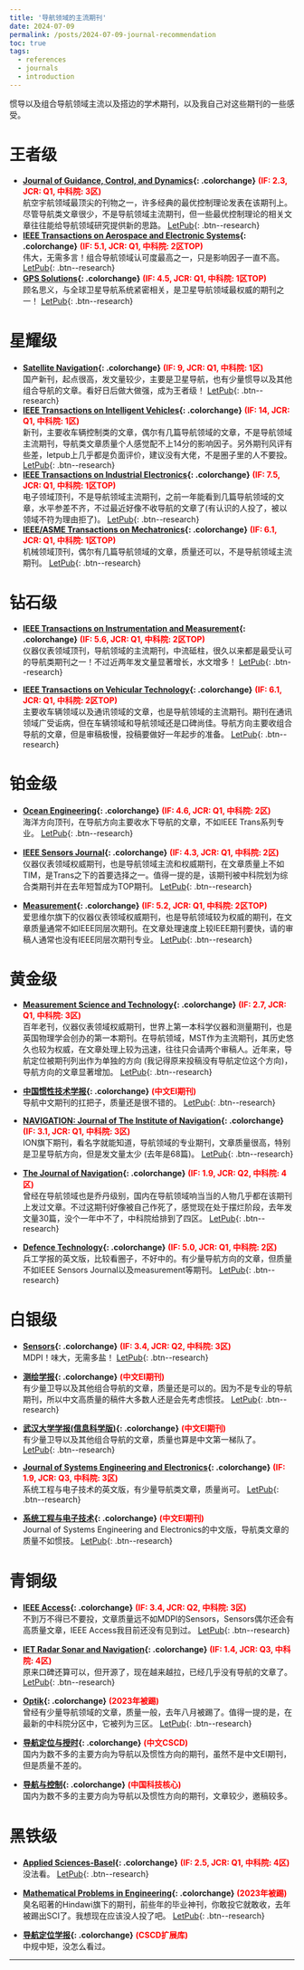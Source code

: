```yaml
---
title: '导航领域的主流期刊'
date: 2024-07-09
permalink: /posts/2024-07-09-journal-recommendation
toc: true
tags:
  - references
  - journals
  - introduction
---
```


惯导以及组合导航领域主流以及搭边的学术期刊，以及我自己对这些期刊的一些感受。

# 王者级

* **<a href="https://arc.aiaa.org/loi/jgcd" target="_blank">Journal of Guidance, Control, and Dynamics</a>{: .colorchange}** <font color="#FF0000"><strong>(IF: 2.3, JCR: Q1, 中科院: 3区)</strong></font>  
航空宇航领域最顶尖的刊物之一，许多经典的最优控制理论发表在该期刊上。尽管导航类文章很少，不是导航领域主流期刊，但一些最优控制理论的相关文章往往能给导航领域研究提供新的思路。 <a href="https://www.letpub.com.cn/index.php?page=journalapp&view=detail&journalid=4604" target="_blank">LetPub</a>{: .btn--research}
* **<a href="https://ieeexplore.ieee.org/xpl/RecentIssue.jsp?punumber=7" target="_blank">IEEE Transactions on Aerospace and Electronic Systems</a>{: .colorchange}** <font color="#FF0000"><strong>(IF: 5.1, JCR: Q1, 中科院: 2区TOP)</strong></font>  
伟大，无需多言！组合导航领域认可度最高之一，只是影响因子一直不高。 <a href="https://www.letpub.com.cn/index.php?journalid=3360&page=journalapp&view=detail" target="_blank">LetPub</a>{: .btn--research}
* **<a href="https://link.springer.com/journal/10291" target="_blank">GPS Solutions</a>{: .colorchange}** <font color="#FF0000"><strong>(IF: 4.5, JCR: Q1, 中科院: 1区TOP)</strong></font>  
顾名思义，与全球卫星导航系统紧密相关，是卫星导航领域最权威的期刊之一！ <a href="https://www.letpub.com.cn/index.php?journalid=3121&page=journalapp&view=detail" target="_blank">LetPub</a>{: .btn--research}

# 星耀级

* **<a href="https://satellite-navigation.springeropen.com/" target="_blank">Satellite Navigation</a>{: .colorchange}** <font color="#FF0000"><strong>(IF: 9, JCR: Q1, 中科院: 1区)</strong></font>  
国产新刊，起点很高，发文量较少，主要是卫星导航，也有少量惯导以及其他组合导航的文章。看好日后做大做强，成为王者级！ <a href="https://www.letpub.com.cn/index.php?journalid=30447&page=journalapp&view=detail" target="_blank">LetPub</a>{: .btn--research}
* **<a href="https://ieeexplore.ieee.org/xpl/RecentIssue.jsp?punumber=7274857" target="_blank">IEEE Transactions on Intelligent Vehicles</a>{: .colorchange}** <font color="#FF0000"><strong>(IF: 14, JCR: Q1, 中科院: 1区)</strong></font>  
新刊，主要收车辆控制类的文章，偶尔有几篇导航领域的文章，不是导航领域主流期刊，导航类文章质量个人感觉配不上14分的影响因子。另外期刊风评有些差，letpub上几乎都是负面评价，建议没有大佬，不是圈子里的人不要投。 <a href="https://www.letpub.com.cn/index.php?journalid=27111&page=journalapp&view=detail" target="_blank">LetPub</a>{: .btn--research}
* **<a href="https://ieeexplore.ieee.org/xpl/RecentIssue.jsp?punumber=41" target="_blank">IEEE Transactions on Industrial Electronics</a>{: .colorchange}** <font color="#FF0000"><strong>(IF: 7.5, JCR: Q1, 中科院: 1区TOP)</strong></font>  
电子领域顶刊，不是导航领域主流期刊，之前一年能看到几篇导航领域的文章，水平参差不齐，不过最近好像不收导航的文章了(有认识的人投了，被以领域不符为理由拒了)。 <a href="https://www.letpub.com.cn/index.php?journalid=3391&page=journalapp&view=detail" target="_blank">LetPub</a>{: .btn--research}
* **<a href="https://ieeexplore.ieee.org/xpl/RecentIssue.jsp?reload=true&punumber=3516" target="_blank">IEEE/ASME Transactions on Mechatronics</a>{: .colorchange}** <font color="#FF0000"><strong>(IF: 6.1, JCR: Q1, 中科院: 1区TOP)</strong></font>  
机械领域顶刊，偶尔有几篇导航领域的文章，质量还可以，不是导航领域主流期刊。 <a href="https://www.letpub.com.cn/index.php?journalid=3433&page=journalapp&view=detail" target="_blank">LetPub</a>{: .btn--research}

# 钻石级

* **<a href="https://ieeexplore.ieee.org/xpl/RecentIssue.jsp?punumber=19" target="_blank">IEEE Transactions on Instrumentation and Measurement</a>{: .colorchange}** <font color="#FF0000"><strong>(IF: 5.6, JCR: Q1, 中科院: 2区TOP)</strong></font>  
仪器仪表领域顶刊，导航领域的主流期刊，中流砥柱，很久以来都是最受认可的导航类期刊之一！不过近两年发文量显著增长，水文增多！ <a href="https://www.letpub.com.cn/index.php?journalid=3397&page=journalapp&view=detail" target="_blank">LetPub</a>{: .btn--research}

* **<a href="https://ieeexplore.ieee.org/xpl/RecentIssue.jsp?punumber=25" target="_blank">IEEE Transactions on Vehicular Technology</a>{: .colorchange}** <font color="#FF0000"><strong>(IF: 6.1, JCR: Q1, 中科院: 2区TOP)</strong></font>  
主要收车辆领域以及通讯领域的文章，也是导航领域的主流期刊。期刊在通讯领域广受诟病，但在车辆领域和导航领域还是口碑尚佳。导航方向主要收组合导航的文章，但是审稿极慢，投稿要做好一年起步的准备。 <a href="https://www.letpub.com.cn/index.php?journalid=3425&page=journalapp&view=detail" target="_blank">LetPub</a>{: .btn--research}

# 铂金级

* **<a href="https://www.sciencedirect.com/journal/ocean-engineering" target="_blank">Ocean Engineering</a>{: .colorchange}** <font color="#FF0000"><strong>(IF: 4.6, JCR: Q1, 中科院: 2区)</strong></font>  
海洋方向顶刊，在导航方向主要收水下导航的文章，不如IEEE Trans系列专业。 <a href="https://www.letpub.com.cn/index.php?journalid=6334&page=journalapp&view=detail" target="_blank">LetPub</a>{: .btn--research}

* **<a href="https://ieeexplore.ieee.org/xpl/RecentIssue.jsp?punumber=7361" target="_blank">IEEE Sensors Journal</a>{: .colorchange}** <font color="#FF0000"><strong>(IF: 4.3, JCR: Q1, 中科院: 2区)</strong></font>  
仪器仪表领域权威期刊，也是导航领域主流和权威期刊，在文章质量上不如TIM，是Trans之下的首要选择之一。值得一提的是，该期刊被中科院划为综合类期刊并在去年短暂成为TOP期刊。 <a href="https://www.letpub.com.cn/index.php?journalid=3352&page=journalapp&view=detail" target="_blank">LetPub</a>{: .btn--research}

* **<a href="https://www.sciencedirect.com/journal/measurement" target="_blank">Measurement</a>{: .colorchange}** <font color="#FF0000"><strong>(IF: 5.2, JCR: Q1, 中科院: 2区TOP)</strong></font>  
爱思维尔旗下的仪器仪表领域权威期刊，也是导航领域较为权威的期刊，在文章质量通常不如IEEE同层次期刊。在文章处理速度上较IEEE期刊要快，请的审稿人通常也没有IEEE同层次期刊专业。 <a href="https://www.letpub.com.cn/index.php?journalid=5753&page=journalapp&view=detail" target="_blank">LetPub</a>{: .btn--research}

# 黄金级

* **<a href="https://iopscience.iop.org/journal/0957-0233" target="_blank">Measurement Science and Technology</a>{: .colorchange}** <font color="#FF0000"><strong>(IF: 2.7, JCR: Q1, 中科院: 3区)</strong></font>  
百年老刊，仪器仪表领域权威期刊，世界上第一本科学仪器和测量期刊，也是英国物理学会创办的第一本期刊。在导航领域，MST作为主流期刊，其历史悠久也较为权威，在文章处理上较为迅速，往往只会请两个审稿人。近年来，导航定位被期刊列出作为单独的方向 (我记得原来投稿没有导航定位这个方向)，导航方向的文章显著增加。 <a href="https://www.letpub.com.cn/index.php?journalid=5755&page=journalapp&view=detail" target="_blank">LetPub</a>{: .btn--research}

* **<a href="http://www.zggxjsxb.com/CN/1005-6734/home.shtml" target="_blank">中国惯性技术学报</a>{: .colorchange}** <font color="#FF0000"><strong>(中文EI期刊)</strong></font>  
导航中文期刊的扛把子，质量还是很不错的。 <a href="https://www.letpub.com.cn/index.php?journalid=23684&page=journalapp&view=detail" target="_blank">LetPub</a>{: .btn--research}

* **<a href="https://navi.ion.org/" target="_blank">NAVIGATION: Journal of The Institute of Navigation</a>{: .colorchange}** <font color="#FF0000"><strong>(IF: 3.1, JCR: Q1, 中科院: 3区)</strong></font>  
ION旗下期刊，看名字就能知道，导航领域的专业期刊，文章质量很高，特别是卫星导航方向，但是发文量太少 (去年是68篇)。 <a href="https://www.letpub.com.cn/index.php?journalid=9880&page=journalapp&view=detail" target="_blank">LetPub</a>{: .btn--research}

* **<a href="https://www.cambridge.org/core/journals/journal-of-navigation" target="_blank">The Journal of Navigation</a>{: .colorchange}** <font color="#FF0000"><strong>(IF: 1.9, JCR: Q2, 中科院: 4区)</strong></font>  
曾经在导航领域也是乔丹级别，国内在导航领域响当当的人物几乎都在该期刊上发过文章。不过这期刊好像被自己作死了，感觉现在处于摆烂阶段，去年发文量30篇，没个一年中不了，中科院给排到了四区。 <a href="https://www.letpub.com.cn/index.php?journalid=4875&page=journalapp&view=detail" target="_blank">LetPub</a>{: .btn--research}

* **<a href="https://www.sciencedirect.com/journal/defence-technology" target="_blank">Defence Technology</a>{: .colorchange}** <font color="#FF0000"><strong>(IF: 5.0, JCR: Q1, 中科院: 2区)</strong></font>  
兵工学报的英文版，比较看圈子，不好中的。有少量导航方向的文章，但质量不如IEEE Sensors Journal以及measurement等期刊。 <a href="https://www.letpub.com.cn/index.php?journalid=10777&page=journalapp&view=detail" target="_blank">LetPub</a>{: .btn--research}

# 白银级

* **<a href="https://www.mdpi.com/journal/sensors" target="_blank">Sensors</a>{: .colorchange}** <font color="#FF0000"><strong>(IF: 3.4, JCR: Q2, 中科院: 3区)</strong></font>  
MDPI！味大，无需多盐！ <a href="https://www.letpub.com.cn/index.php?journalid=7473&page=journalapp&view=detail" target="_blank">LetPub</a>{: .btn--research}

* **<a href="http://xb.chinasmp.com/CN/1001-1595/home.shtml" target="_blank">测绘学报</a>{: .colorchange}** <font color="#FF0000"><strong>(中文EI期刊)</strong></font>  
有少量卫导以及其他组合导航的文章，质量还是可以的。因为不是专业的导航期刊，所以中文高质量的稿件大多数人还是会先考虑惯技。 <a href="https://www.letpub.com.cn/index.php?journalid=22664&page=journalapp&view=detail" target="_blank">LetPub</a>{: .btn--research}

* **<a href="http://ch.whu.edu.cn/" target="_blank">武汉大学学报(信息科学版)</a>{: .colorchange}** <font color="#FF0000"><strong>(中文EI期刊)</strong></font>  
有少量卫导以及其他组合导航的文章，质量也算是中文第一梯队了。 <a href="https://www.letpub.com.cn/index.php?journalid=28307&page=journalapp&view=detail" target="_blank">LetPub</a>{: .btn--research}

* **<a href="https://www.sciencedirect.com/journal/journal-of-systems-engineering-and-electronics" target="_blank">Journal of Systems Engineering and Electronics</a>{: .colorchange}** <font color="#FF0000"><strong>(IF: 1.9, JCR: Q3, 中科院: 3区)</strong></font>  
系统工程与电子技术的英文版，有少量导航类文章，质量尚可。 <a href="https://www.letpub.com.cn/index.php?journalid=5215&page=journalapp&view=detail" target="_blank">LetPub</a>{: .btn--research}

* **<a href="https://www.sys-ele.com/CN/1001-506X/home.shtml" target="_blank">系统工程与电子技术</a>{: .colorchange}** <font color="#FF0000"><strong>(中文EI期刊)</strong></font>  
Journal of Systems Engineering and Electronics的中文版，导航类文章的质量不如惯技。 <a href="https://www.letpub.com.cn/index.php?journalid=22812&page=journalapp&view=detail" target="_blank">LetPub</a>{: .btn--research}

# 青铜级

* **<a href="https://ieeeaccess.ieee.org/" target="_blank">IEEE Access</a>{: .colorchange}** <font color="#FF0000"><strong>(IF: 3.4, JCR: Q2, 中科院: 3区)</strong></font>  
不到万不得已不要投，文章质量远不如MDPI的Sensors，Sensors偶尔还会有高质量文章，IEEE Access我目前还没有见到过。 <a href="https://www.letpub.com.cn/index.php?journalid=10017&page=journalapp&view=detail" target="_blank">LetPub</a>{: .btn--research}

* **<a href="https://ietresearch.onlinelibrary.wiley.com/journal/17518792" target="_blank">IET Radar Sonar and Navigation</a>{: .colorchange}** <font color="#FF0000"><strong>(IF: 1.4, JCR: Q3, 中科院: 4区)</strong></font>  
原来口碑还算可以，但开源了，现在越来越拉，已经几乎没有导航的文章了。 <a href="https://www.letpub.com.cn/index.php?journalid=3454&page=journalapp&view=detail" target="_blank">LetPub</a>{: .btn--research}

* **<a href="https://www.journals.elsevier.com/optik" target="_blank">Optik</a>{: .colorchange}** <font color="#FF0000"><strong>(2023年被踢)</strong></font>  
曾经有少量导航领域的文章，质量一般，去年八月被踢了。值得一提的是，在最新的中科院分区中，它被列为三区。 <a href="https://www.letpub.com.cn/index.php?journalid=6398&page=journalapp&view=detail" target="_blank">LetPub</a>{: .btn--research}

* **<a href="http://pnt.ijournals.cn/dhdwyss/ch/index.aspx" target="_blank">导航定位与授时</a>{: .colorchange}** <font color="#FF0000"><strong>(中文CSCD)</strong></font>  
国内为数不多的主要方向为导航以及惯性方向的期刊，虽然不是中文EI期刊，但是质量不差的。

* **<a href="https://dhkz.cbpt.cnki.net/WKD3/WebPublication/wkTextContent.aspx?navigationContentID=db922688-adf9-430b-94cd-def1f4845b4d&mid=dhkz" target="_blank">导航与控制</a>{: .colorchange}** <font color="#FF0000"><strong>(中国科技核心)</strong></font>  
国内为数不多的主要方向为导航以及惯性方向的期刊，文章较少，邀稿较多。

# 黑铁级

* **<a href="https://www.mdpi.com/journal/applsci" target="_blank">Applied Sciences-Basel</a>{: .colorchange}** <font color="#FF0000"><strong>(IF: 2.5, JCR: Q1, 中科院: 4区)</strong></font>  
没法看。 <a href="https://www.letpub.com.cn/index.php?journalid=9954&page=journalapp&view=detail" target="_blank">LetPub</a>{: .btn--research}

* **<a href="https://onlinelibrary.wiley.com/journal/2629" target="_blank">Mathematical Problems in Engineering</a>{: .colorchange}** <font color="#FF0000"><strong>(2023年被踢)</strong></font>  
臭名昭著的Hindawi旗下的期刊，前些年的毕业神刊，你敢投它就敢收，去年被踢出SCI了。我想现在应该没人投了吧。 <a href="https://www.letpub.com.cn/index.php?journalid=5732&page=journalapp&view=detail" target="_blank">LetPub</a>{: .btn--research}

* **<a href="https://chwz.chinajournal.net.cn/WKC/WebPublication/index.aspx?mid=chwz" target="_blank">导航定位学报</a>{: .colorchange}** <font color="#FF0000"><strong>(CSCD扩展库)</strong></font>  
中规中矩，没怎么看过。

------